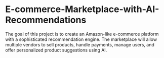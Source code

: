 # E-commerce-Marketplace-with-AI-Recommendations
The goal of this project is to create an Amazon-like e-commerce platform with a sophisticated recommendation engine. The marketplace will allow multiple vendors to sell products, handle payments, manage users, and offer personalized product suggestions using AI.

